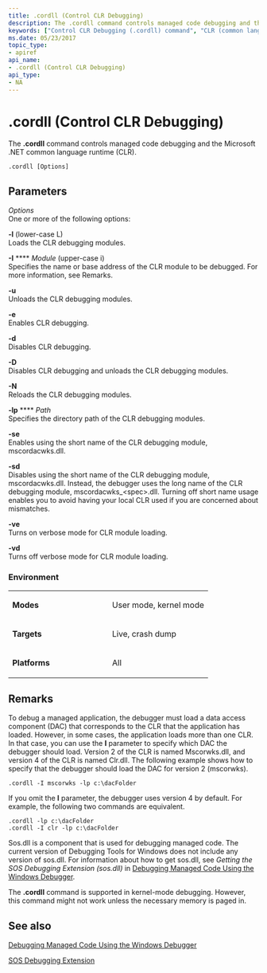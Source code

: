 ```yaml
---
title: .cordll (Control CLR Debugging)
description: The .cordll command controls managed code debugging and the Microsoft .NET common language runtime (CLR).
keywords: ["Control CLR Debugging (.cordll) command", "CLR (common language runtime)", ".cordll (Control CLR Debugging) Windows Debugging"]
ms.date: 05/23/2017
topic_type:
- apiref
api_name:
- .cordll (Control CLR Debugging)
api_type:
- NA
---
```


# .cordll (Control CLR Debugging)

The **.cordll** command controls managed code debugging and the Microsoft .NET common language runtime (CLR).

```dbgsyntax
.cordll [Options]
```

## <span id="Parameters"></span><span id="parameters"></span><span id="PARAMETERS"></span>Parameters

<span id="_______Options______"></span><span id="_______options______"></span><span id="_______OPTIONS______"></span> *Options*   
One or more of the following options:

<span id="-l___lower-case_L_"></span><span id="-l___lower-case_l_"></span><span id="-L___LOWER-CASE_L_"></span>**-l** (lower-case L)  
Loads the CLR debugging modules.

<span id="-I_Module___upper-case_i__"></span><span id="-i_module___upper-case_i__"></span><span id="-I_MODULE___UPPER-CASE_I__"></span>**-I** **** *Module* (upper-case i)   
Specifies the name or base address of the CLR module to be debugged. For more information, see Remarks.

<span id="-u"></span><span id="-U"></span>**-u**  
Unloads the CLR debugging modules.

<span id="-e"></span><span id="-E"></span>**-e**  
Enables CLR debugging.

<span id="-d"></span><span id="-D"></span>**-d**  
Disables CLR debugging.

<span id="-D"></span><span id="-d"></span>**-D**  
Disables CLR debugging and unloads the CLR debugging modules.

<span id="-N"></span><span id="-n"></span>**-N**  
Reloads the CLR debugging modules.

<span id="-lp_Path"></span><span id="-lp_path"></span><span id="-LP_PATH"></span>**-lp** **** *Path*  
Specifies the directory path of the CLR debugging modules.

<span id="-se"></span><span id="-SE"></span>**-se**  
Enables using the short name of the CLR debugging module, mscordacwks.dll.

<span id="-sd"></span><span id="-SD"></span>**-sd**  
Disables using the short name of the CLR debugging module, mscordacwks.dll. Instead, the debugger uses the long name of the CLR debugging module, mscordacwks\_&lt;spec&gt;.dll. Turning off short name usage enables you to avoid having your local CLR used if you are concerned about mismatches.

<span id="-ve"></span><span id="-VE"></span>**-ve**  
Turns on verbose mode for CLR module loading.

<span id="-vd"></span><span id="-VD"></span>**-vd**  
Turns off verbose mode for CLR module loading.

### <span id="Environment"></span><span id="environment"></span><span id="ENVIRONMENT"></span>Environment

<table>
<colgroup>
<col width="50%" />
<col width="50%" />
</colgroup>
<tbody>
<tr class="odd">
<td align="left"><p><strong>Modes</strong></p></td>
<td align="left"><p>User mode, kernel mode</p></td>
</tr>
<tr class="even">
<td align="left"><p><strong>Targets</strong></p></td>
<td align="left"><p>Live, crash dump</p></td>
</tr>
<tr class="odd">
<td align="left"><p><strong>Platforms</strong></p></td>
<td align="left"><p>All</p></td>
</tr>
</tbody>
</table>

 

## Remarks

To debug a managed application, the debugger must load a data access component (DAC) that corresponds to the CLR that the application has loaded. However, in some cases, the application loads more than one CLR. In that case, you can use the **I** parameter to specify which DAC the debugger should load. Version 2 of the CLR is named Mscorwks.dll, and version 4 of the CLR is named Clr.dll. The following example shows how to specify that the debugger should load the DAC for version 2 (mscorwks).

```dbgcmd
.cordll -I mscorwks -lp c:\dacFolder
```

If you omit the **I** parameter, the debugger uses version 4 by default. For example, the following two commands are equivalent.

```dbgcmd
.cordll -lp c:\dacFolder
.cordll -I clr -lp c:\dacFolder
```

Sos.dll is a component that is used for debugging managed code. The current version of Debugging Tools for Windows does not include any version of sos.dll. For information about how to get sos.dll, see *Getting the SOS Debugging Extension (sos.dll)* in [Debugging Managed Code Using the Windows Debugger](debugging-managed-code.md).

The **.cordll** command is supported in kernel-mode debugging. However, this command might not work unless the necessary memory is paged in.

## See also

[Debugging Managed Code Using the Windows Debugger](debugging-managed-code.md)

[SOS Debugging Extension](/dotnet/framework/tools/sos-dll-sos-debugging-extension)
